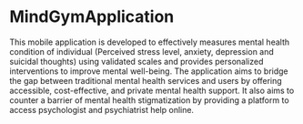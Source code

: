 # MindGymApplication
This mobile application is developed to  effectively measures mental health condition of individual (Perceived stress level, anxiety, depression and suicidal thoughts) using validated scales and provides personalized interventions to improve mental well-being. The application aims to bridge the gap between traditional mental health services and users by offering accessible, cost-effective, and private mental health support. It also aims to counter a barrier of mental health stigmatization by providing a platform to access psychologist and psychiatrist help online.
